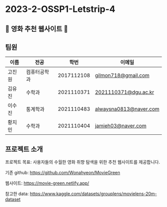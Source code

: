 # 2023-2-OSSP1-Letstrip-4
## 🍿 영화 추천 웹사이트 🍿
## 팀원
| 이름 | 전공 | 학번 | 이메일 |
| ----- | ---------- | ---------- | --------- |
| 고진원 | 컴퓨터공학과 | 2017112108 | gilmon718@gmail.com |
| 김유진 | 수학과 | 2021110371 | 2021110371@dgu.ac.kr |
| 이수진 | 통계학과 | 2021110483 | alwaysna0813@naver.com |
| 황지민 | 수학과 | 2021110404 | jamieh03@naver.com |

## 프로젝트 소개
프로젝트 목표: 사용자들의 수월한 영화 취향 탐색을 위한 추천 웹사이트를 제공합니다.

기존 github: https://github.com/Wonahyeon/MovieGreen

웹사이트: https://movie-green.netlify.app/

참고한 data: https://www.kaggle.com/datasets/grouplens/movielens-20m-dataset
